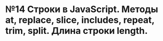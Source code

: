 # №14 Строки в JavaScript. Методы at, replace, slice, includes, repeat, trim, split. Длина строки length.